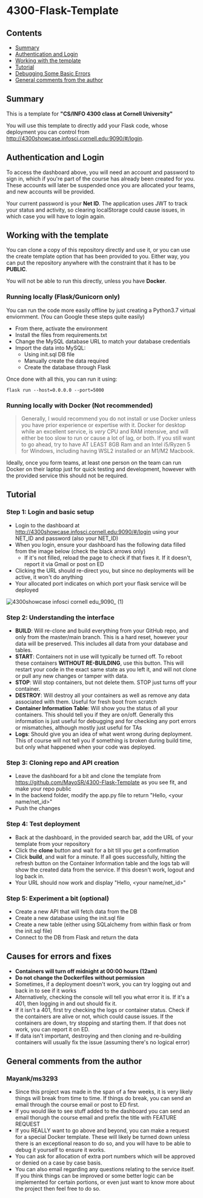 # 4300-Flask-Template

## Contents

- [Summary](#summary)
- [Authentication and Login](#authentication-and-login)
- [Working with the template](#working-with-the-template)
- [Tutorial](#tutorial)
- [Debugging Some Basic Errors](#debugging-some-basic-errors)
- [General comments from the author](#general-comments-from-the-author)

## Summary

This is a template for **"CS/INFO 4300 class at Cornell University"**

You will use this template to directly add your Flask code, whose deployment you can control from http://4300showcase.infosci.cornell.edu:9090/#/login. 

## Authentication and Login

To access the dashboard above, you will need an account and password to sign in, which if you're part of the course has already been created for you. These accounts will later be suspended once you are allocated your teams, and new accounts will be provided.

Your current password is your **Net ID**. The application uses JWT to track your status and activity, so clearing localStorage could cause issues, in which case you will have to login again.

## Working with the template

You can clone a copy of this repository directly and use it, or you can use the create template option that has been provided to you. Either way, you can put the repository anywhere with the constraint that it has to be **PUBLIC**. 

You will not be able to run this directly, unless you have **Docker**. 

### Running locally (Flask/Gunicorn only)

You can run the code more easily offline by just creating a Python3.7 virtual enviornment. (You can Google these steps quite easily)
- From there, activate the environment
- Install the files from requirements.txt
- Change the MySQL database URL to match your database credentials
- Import the data into MySQL:
  - Using init.sql DB file
  - Manually create the data required
  - Create the database through Flask

Once done with all this, you can run it using:

```
flask run --host=0.0.0.0 --port=5000
```

### Running locally with Docker (Not recommended)

> Generally, I would recommend you do not install or use Docker unless you have prior experience or expertise with it. Docker for desktop while an excellent service, is _very_ CPU and RAM intensive, and will either be too slow to run or cause a lot of lag, or both. If you still want to go ahead, try to have AT LEAST 8GB Ram and an Intel i5/Ryzen 5 for Windows, including having WSL2 installed or an M1/M2 Macbook. 

Ideally, once you form teams, at least one person on the team can run Docker on their laptop just for quick testing and development, however with the provided service this should not be required.

## Tutorial

### Step 1: Login and basic setup

- Login to the dashboard at http://4300showcase.infosci.cornell.edu:9090/#/login using your NET_ID and password (also your NET_ID)
- When you login, ensure your dashboard has the following data filled from the image below (check the black arrows only)
  - If it's not filled, reload the page to check if that fixes it. If it doesn't, report it via Gmail or post on ED
- Clicking the URL should re-direct you, but since no deployments will be active, it won't do anything
- Your allocated port indicates on which port your flask service will be deployed

![4300showcase infosci cornell edu_9090_ (1)](https://user-images.githubusercontent.com/55399795/223569113-e820125e-29ff-4baa-8a01-3abf22668180.png)

### Step 2: Understanding the interface

- **BUILD**: Will re-clone and build everything from your GitHub repo, and only from the master/main branch. This is a hard reset, however your data will be preserved. This includes all data from your database and tables. 
- **START**: Containers not in use will typically be turned off. To reboot these containers **WITHOUT RE-BUILDING**, use this button. This will restart your code in the exact same state as you left it, and will not clone or pull any new changes or tamper with data.
- **STOP**: Will stop containers, but not delete them. STOP just turns off your container.
- **DESTROY**: Will destroy all your containers as well as remove any data associated with them. Useful for fresh boot from scratch
- **Container Information Table**: Will show you the status of all your containers. This should tell you if they are on/off. Generally this information is just useful for debugging and for checking any port errors or mismatches, although mostly just useful for TAs
- **Logs**: Should give you an idea of what went wrong during deployment. This of course will not tell you if something is broken during build time, but only what happened when your code was deployed. 

### Step 3: Cloning repo and API creation

- Leave the dashboard for a bit and clone the template from https://github.com/MayoSR/4300-Flask-Template as you see fit, and make your repo public
- In the backend folder, modify the app.py file to return "Hello, <your name/net_id>"
- Push the changes

### Step 4: Test deployment

- Back at the dashboard, in the provided search bar, add the URL of your template from your repository
- Click the **clone** button and wait for a bit till you get a confirmation
- Click **build**, and wait for a minute. If all goes successfully, hitting the refresh button on the Container Information table and the logs tab will show the created data from the service. If this doesn't work, logout and log back in.
- Your URL should now work and display "Hello, <your name/net_id>"

### Step 5: Experiment a bit (optional)
- Create a new API that will fetch data from the DB
- Create a new database using the init.sql file
- Create a new table (either using SQLalchemy from within flask or from the init.sql file)
- Connect to the DB from Flask and return the data 

## Causes for errors and fixes
- **Containers will turn off midnight at 00:00 hours (12am)**
- **Do not change the Dockerfiles without permission**
- Sometimes, if a deployment doesn't work, you can try logging out and back in to see if it works
- Alternatively, checking the console will tell you what error it is. If it's a 401, then logging in and out should fix it. 
- If it isn't a 401, first try checking the logs or container status. Check if the containers are alive or not, which could cause issues. If the containers are down, try stopping and starting them. If that does not work, you can report it on ED.
- If data isn't important, destroying and then cloning and re-building containers will usually fix the issue (assuming there's no logical error)


## General comments from the author
### Mayank/ms3293

- Since this project was made in the span of a few weeks, it is very likely things will break from time to time. If things do break, you can send an email through the course email or post to ED first.
- If you would like to see stuff added to the dashboard you can send an email thorugh the course email and prefix the title with FEATURE REQUEST
- If you REALLY want to go above and beyond, you can make a request for a special Docker template. These will likely be turned down unless there is an exceptional reason to do so, and you will have to be able to debug it yourself to ensure it works.
- You can ask for allocation of extra port numbers which will be approved or denied on a case by case basis.
- You can also email regarding any questions relating to the service itself. If you think things can be improved or some better logic can be implemented for certain portions, or even just want to know more about the project then feel free to do so.
